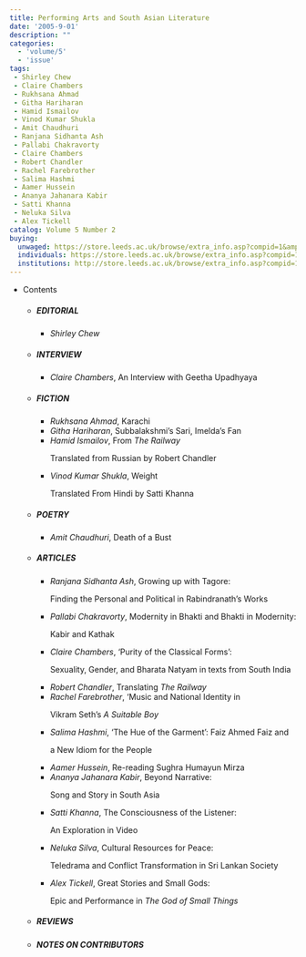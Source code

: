```yaml
---
title: Performing Arts and South Asian Literature
date: '2005-9-01'
description: ""
categories:
  - 'volume/5'
  - 'issue'
tags:
 - Shirley Chew
 - Claire Chambers
 - Rukhsana Ahmad
 - Githa Hariharan
 - Hamid Ismailov
 - Vinod Kumar Shukla
 - Amit Chaudhuri
 - Ranjana Sidhanta Ash
 - Pallabi Chakravorty
 - Claire Chambers
 - Robert Chandler
 - Rachel Farebrother
 - Salima Hashmi
 - Aamer Hussein
 - Ananya Jahanara Kabir
 - Satti Khanna
 - Neluka Silva
 - Alex Tickell
catalog: Volume 5 Number 2
buying:
  unwaged: https://store.leeds.ac.uk/browse/extra_info.asp?compid=1&amp;catid=265&amp;modid=1&amp;prodid=1788&amp;deptid=26
  individuals: https://store.leeds.ac.uk/browse/extra_info.asp?compid=1&amp;catid=264&amp;modid=1&amp;prodid=1830&amp;deptid=26
  institutions: http://store.leeds.ac.uk/browse/extra_info.asp?compid=1&amp;catid=263&amp;modid=1&amp;prodid=1810&amp;deptid=26
---
```


<ul id="issue_contents">
<li>Contents
				<ul><li><h5>EDITORIAL</h5><ul><li><em>Shirley Chew</em></li></ul></li><li><h5>INTERVIEW</h5><ul><li><em>Claire Chambers</em>, An Interview with Geetha Upadhyaya</li></ul></li><li><h5>FICTION</h5><ul><li><em>Rukhsana Ahmad</em>, Karachi</li><li><em>Githa Hariharan</em>, Subbalakshmi’s Sari, Imelda’s Fan</li><li><em>Hamid Ismailov</em>, From <i>The Railway</i> 
							<p>Translated from Russian by Robert Chandler</p></li><li><em>Vinod Kumar Shukla</em>, Weight
							<p>Translated From Hindi by Satti Khanna</p></li></ul></li><li><h5>POETRY</h5><ul><li><em>Amit Chaudhuri</em>, Death of a Bust</li></ul></li><li><h5>ARTICLES</h5><ul><li><em>Ranjana Sidhanta Ash</em>, Growing up with Tagore: 
							<p>Finding the Personal and Political in Rabindranath’s Works</p></li><li><em>Pallabi Chakravorty</em>, Modernity in Bhakti and Bhakti in Modernity:  
							<p>Kabir and Kathak</p></li><li><em>Claire Chambers</em>, ‘Purity of the Classical Forms’: 
							<p>Sexuality, Gender, and Bharata Natyam in texts from South India</p></li><li><em>Robert Chandler</em>, Translating <i>The Railway</i></li><li><em>Rachel Farebrother</em>, ‘Music and National Identity in 
							<p>Vikram Seth’s <i>A Suitable Boy</i></p></li><li><em>Salima Hashmi</em>, ‘The Hue of the Garment’: Faiz Ahmed Faiz and 
							<p>a New Idiom for the People</p></li><li><em>Aamer Hussein</em>, Re-reading Sughra Humayun Mirza</li><li><em>Ananya Jahanara Kabir</em>, Beyond Narrative: 
							<p>Song and Story in South Asia</p></li><li><em>Satti Khanna</em>, The Consciousness of the Listener: 
							<p>An Exploration in Video</p></li><li><em>Neluka Silva</em>, Cultural Resources for Peace: 
							<p>Teledrama and Conflict Transformation in Sri Lankan Society</p></li><li><em>Alex Tickell</em>, Great Stories and Small Gods: 
							<p>Epic and Performance in <i>The God of Small Things</i></p></li></ul></li><li><h5>REVIEWS</h5><ul></ul></li><li><h5>NOTES ON CONTRIBUTORS</h5></li>				
				</ul></li>
</ul>
